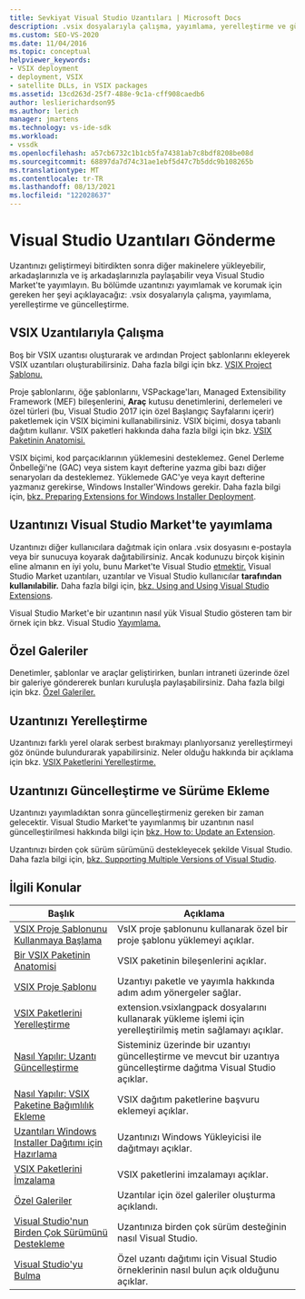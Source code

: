 ```yaml
---
title: Sevkiyat Visual Studio Uzantıları | Microsoft Docs
description: .vsix dosyalarıyla çalışma, yayımlama, yerelleştirme ve güncelleştirme dahil olmak üzere Visual Studio SDK uzantınızı yayımlamayı ve korumayı öğrenin.
ms.custom: SEO-VS-2020
ms.date: 11/04/2016
ms.topic: conceptual
helpviewer_keywords:
- VSIX deployment
- deployment, VSIX
- satellite DLLs, in VSIX packages
ms.assetid: 13cd263d-25f7-488e-9c1a-cff908caedb6
author: leslierichardson95
ms.author: lerich
manager: jmartens
ms.technology: vs-ide-sdk
ms.workload:
- vssdk
ms.openlocfilehash: a57cb6732c1b1cb5fa74381ab7c8bdf8208be08d
ms.sourcegitcommit: 68897da7d74c31ae1ebf5d47c7b5ddc9b108265b
ms.translationtype: MT
ms.contentlocale: tr-TR
ms.lasthandoff: 08/13/2021
ms.locfileid: "122028637"
---
```

# <a name="shipping-visual-studio-extensions"></a>Visual Studio Uzantıları Gönderme
Uzantınızı geliştirmeyi bitirdikten sonra diğer makinelere yükleyebilir, arkadaşlarınızla ve iş arkadaşlarınızla paylaşabilir veya Visual Studio Market'te yayımlayın. Bu bölümde uzantınızı yayımlamak ve korumak için gereken her şeyi açıklayacağız: .vsix dosyalarıyla çalışma, yayımlama, yerelleştirme ve güncelleştirme.

## <a name="working-with-vsix-extensions"></a>VSIX Uzantılarıyla Çalışma
 Boş bir VSIX uzantısı oluşturarak ve ardından Project şablonlarını ekleyerek VSIX uzantıları oluşturabilirsiniz. Daha fazla bilgi için bkz. [VSIX Project Şablonu.](../extensibility/vsix-project-template.md)

 Proje şablonlarını, öğe şablonlarını, VSPackage'ları, Managed Extensibility Framework (MEF) bileşenlerini, **Araç** kutusu denetimlerini, derlemeleri ve özel türleri (bu, Visual Studio 2017 için özel Başlangıç Sayfalarını içerir) paketlemek için VSIX biçimini kullanabilirsiniz. VSIX biçimi, dosya tabanlı dağıtım kullanır. VSIX paketleri hakkında daha fazla bilgi için bkz. [VSIX Paketinin Anatomisi.](../extensibility/anatomy-of-a-vsix-package.md)

 VSIX biçimi, kod parçacıklarının yüklemesini desteklemez. Genel Derleme Önbelleği'ne (GAC) veya sistem kayıt defterine yazma gibi bazı diğer senaryoları da desteklemez. Yüklemede GAC'ye veya kayıt defterine yazmanız gerekirse, Windows Installer'Windows gerekir. Daha fazla bilgi için, [bkz. Preparing Extensions for Windows Installer Deployment](../extensibility/preparing-extensions-for-windows-installer-deployment.md).

## <a name="publishing-your-extension-to-the-visual-studio-marketplace"></a>Uzantınızı Visual Studio Market'te yayımlama
 Uzantınızı diğer kullanıcılara dağıtmak için onlara .vsix dosyasını e-postayla veya bir sunucuya koyarak dağıtabilirsiniz. Ancak kodunuzu birçok kişinin eline almanın en iyi yolu, bunu Market'te Visual Studio [etmektir.](https://marketplace.visualstudio.com/vs) Visual Studio Market uzantıları, uzantılar ve Visual Studio kullanıcılar **tarafından kullanılabilir.** Daha fazla bilgi için, [bkz. Using and Using Visual Studio Extensions](../ide/finding-and-using-visual-studio-extensions.md).

 Visual Studio Market'e bir uzantının nasıl yük Visual Studio gösteren tam bir örnek için bkz. Visual Studio [Yayımlama.](../extensibility/walkthrough-publishing-a-visual-studio-extension.md)

## <a name="private-galleries"></a>Özel Galeriler
 Denetimler, şablonlar ve araçlar geliştirirken, bunları intraneti üzerinde özel bir galeriye göndererek bunları kuruluşla paylaşabilirsiniz. Daha fazla bilgi için bkz. [Özel Galeriler.](../extensibility/private-galleries.md)

## <a name="localizing-your-extension"></a>Uzantınızı Yerelleştirme
 Uzantınızı farklı yerel olarak serbest bırakmayı planlıyorsanız yerelleştirmeyi göz önünde bulundurarak yapabilirsiniz. Neler olduğu hakkında bir açıklama için bkz. [VSIX Paketlerini Yerelleştirme.](../extensibility/localizing-vsix-packages.md)

## <a name="updating-and-versioning-your-extension"></a>Uzantınızı Güncelleştirme ve Sürüme Ekleme
 Uzantınızı yayımladıktan sonra güncelleştirmeniz gereken bir zaman gelecektir. Visual Studio Market'te yayımlanmış bir uzantının nasıl güncelleştirilmesi hakkında bilgi için [bkz. How to: Update an Extension](../extensibility/how-to-update-a-visual-studio-extension.md).

 Uzantınızı birden çok sürüm sürümünü destekleyecek şekilde Visual Studio. Daha fazla bilgi için, [bkz. Supporting Multiple Versions of Visual Studio](../extensibility/supporting-multiple-versions-of-visual-studio.md).

## <a name="related-topics"></a>İlgili Konular

|Başlık|Açıklama|
|-----------|-----------------|
|[VSIX Proje Şablonunu Kullanmaya Başlama](../extensibility/getting-started-with-the-vsix-project-template.md)|VsIX proje şablonunu kullanarak özel bir proje şablonu yüklemeyi açıklar.|
|[Bir VSIX Paketinin Anatomisi](../extensibility/anatomy-of-a-vsix-package.md)|VSIX paketinin bileşenlerini açıklar.|
|[VSIX Proje Şablonu](../extensibility/vsix-project-template.md)|Uzantıyı paketle ve yayımla hakkında adım adım yönergeler sağlar.|
|[VSIX Paketlerini Yerelleştirme](../extensibility/localizing-vsix-packages.md)|extension.vsixlangpack dosyalarını kullanarak yükleme işlemi için yerelleştirilmiş metin sağlamayı açıklar.|
|[Nasıl Yapılır: Uzantı Güncelleştirme](../extensibility/how-to-update-a-visual-studio-extension.md)|Sisteminiz üzerinde bir uzantıyı güncelleştirme ve mevcut bir uzantıya güncelleştirme dağıtma Visual Studio açıklar.|
|[Nasıl Yapılır: VSIX Paketine Bağımlılık Ekleme](../extensibility/how-to-add-a-dependency-to-a-vsix-package.md)|VSIX dağıtım paketlerine başvuru eklemeyi açıklar.|
|[Uzantıları Windows Installer Dağıtımı için Hazırlama](../extensibility/preparing-extensions-for-windows-installer-deployment.md)|Uzantınızı Windows Yükleyicisi ile dağıtmayı açıklar.|
|[VSIX Paketlerini İmzalama](../extensibility/signing-vsix-packages.md)|VSIX paketlerini imzalamayı açıklar.|
|[Özel Galeriler](../extensibility/private-galleries.md)|Uzantılar için özel galeriler oluşturma açıklandı.|
|[Visual Studio'nun Birden Çok Sürümünü Destekleme](../extensibility/supporting-multiple-versions-of-visual-studio.md)|Uzantınıza birden çok sürüm desteğinin nasıl Visual Studio.|
|[Visual Studio'yu Bulma](locating-visual-studio.md)|Özel uzantı dağıtımı için Visual Studio örneklerinin nasıl bulun açık olduğunu açıklar.|
